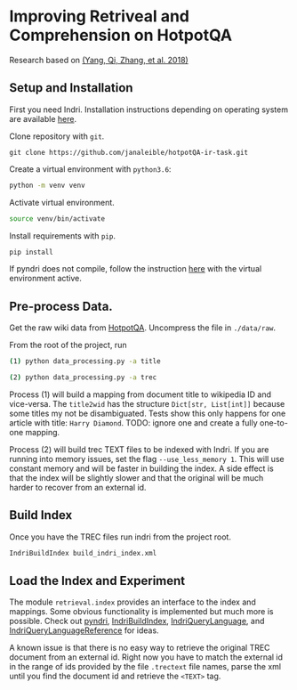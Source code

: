 # Improving Retriveal and Comprehension on HotpotQA

Research based on [(Yang, Qi, Zhang, et al. 2018)](https://hotpotqa.github.io/)
 
## Setup and Installation

First you need Indri. Installation instructions depending on 
operating system are available [here](https://github.com/nickvosk/pyndri).
 
Clone repository with `git`.
```git
git clone https://github.com/janaleible/hotpotQA-ir-task.git
```
Create a virtual environment with `python3.6`:
```bash
python -m venv venv
```
Activate virtual environment.
```bash
source venv/bin/activate
```
Install requirements with `pip`.
```bash
pip install 
```
If pyndri does not compile, follow the instruction [here](https://github.com/nickvosk/pyndri)
with the virtual environment active.

## Pre-process Data.
Get the raw wiki data from [HotpotQA](https://hotpotqa.github.io/wiki-readme.html). 
Uncompress the file in `./data/raw`.

From the root of the project, run
```bash
(1) python data_processing.py -a title
```
```bash
(2) python data_processing.py -a trec
```
Process (1) will build a mapping from document title to wikipedia ID
and vice-versa. The `title2wid` has the structure `Dict[str, List[int]]`
because some titles my not be disambiguated. Tests show this only happens
for one article with title: `Harry Diamond`. TODO: ignore one and create a
fully one-to-one mapping. 

Process (2) will build trec TEXT files to be indexed with Indri. If you
are running into memory issues, set the flag `--use_less_memory 1`. This
will use constant memory and will be faster in building the index. A side
effect is that the index will be slightly slower and that the original
will be much harder to recover from an external id.

## Build Index
Once you have the TREC files run indri from the project root.
```bash
IndriBuildIndex build_indri_index.xml
```

## Load the Index and Experiment
The module `retrieval.index` provides an interface to the index and 
mappings. Some obvious functionality is implemented but much more is
possible. Check out [pyndri](https://github.com/cvangysel/pyndri),
[IndriBuildIndex](https://sourceforge.net/p/lemur/wiki/IndriBuildIndex%20Parameters/), 
[IndriQueryLanguage](https://sourceforge.net/p/lemur/wiki/The%20Indri%20Query%20Language/),
and [IndriQueryLanguageReference](https://sourceforge.net/p/lemur/wiki/Indri%20Query%20Language%20Reference/)
for ideas.

A known issue is that there is no easy way to retrieve the original TREC
document from an external id. Right now you have to match the external
id in the range of ids provided by the file `.trectext` file names, 
parse the xml until you find the document id and retrieve the `<TEXT>` 
tag.





 
 
 
 
